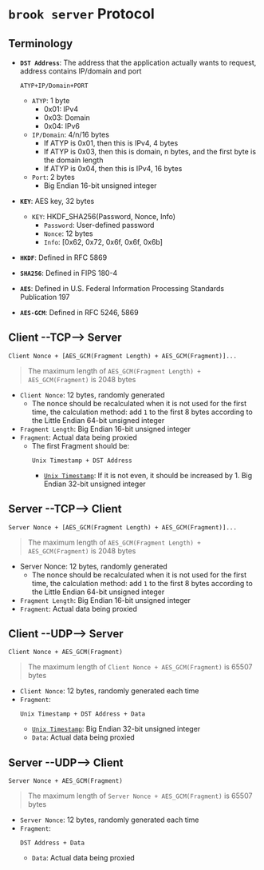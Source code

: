 # `brook server` Protocol

## Terminology

- **`DST Address`**: The address that the application actually wants to request, address contains IP/domain and port

    ```
    ATYP+IP/Domain+PORT
    ```
    - `ATYP`: 1 byte
        - 0x01: IPv4
        - 0x03: Domain
        - 0x04: IPv6
    - `IP/Domain`: 4/n/16 bytes
        - If ATYP is 0x01, then this is IPv4, 4 bytes
        - If ATYP is 0x03, then this is domain, n bytes, and the first byte is the domain length
        - If ATYP is 0x04, then this is IPv4, 16 bytes
    - `Port`: 2 bytes
        - Big Endian 16-bit unsigned integer

- **`KEY`**: AES key, 32 bytes
    - `KEY`: HKDF_SHA256(Password, Nonce, Info)
        - `Password`: User-defined password
        - `Nonce`: 12 bytes
        - `Info`: [0x62, 0x72, 0x6f, 0x6f, 0x6b]
- **`HKDF`**: Defined in RFC 5869
- **`SHA256`**: Defined in FIPS 180-4
- **`AES`**: Defined in U.S. Federal Information Processing Standards Publication 197
- **`AES-GCM`**: Defined in RFC 5246, 5869

## Client --TCP--> Server

```
Client Nonce + [AES_GCM(Fragment Length) + AES_GCM(Fragment)]...
```

> The maximum length of `AES_GCM(Fragment Length) + AES_GCM(Fragment)` is 2048 bytes

- `Client Nonce`: 12 bytes, randomly generated
    - The nonce should be recalculated when it is not used for the first time, the calculation method: add `1` to the first 8 bytes according to the Little Endian 64-bit unsigned integer
- `Fragment Length`: Big Endian 16-bit unsigned integer
- `Fragment`: Actual data being proxied
    - The first Fragment should be:
        ```
        Unix Timestamp + DST Address
        ```
        - [`Unix Timestamp`](https://en.wikipedia.org/wiki/Unix_time): If it is not even, it should be increased by 1. Big Endian 32-bit unsigned integer

## Server --TCP--> Client

```
Server Nonce + [AES_GCM(Fragment Length) + AES_GCM(Fragment)]...
```

> The maximum length of `AES_GCM(Fragment Length) + AES_GCM(Fragment)` is 2048 bytes

- Server Nonce: 12 bytes, randomly generated
    - The nonce should be recalculated when it is not used for the first time, the calculation method: add `1` to the first 8 bytes according to the Little Endian 64-bit unsigned integer
- `Fragment Length`: Big Endian 16-bit unsigned integer
- `Fragment`: Actual data being proxied

## Client --UDP--> Server

```
Client Nonce + AES_GCM(Fragment)
```

> The maximum length of `Client Nonce + AES_GCM(Fragment)` is 65507 bytes

- `Client Nonce`: 12 bytes, randomly generated each time
- `Fragment`:
    ```
    Unix Timestamp + DST Address + Data
    ```
    - [`Unix Timestamp`](https://en.wikipedia.org/wiki/Unix_time): Big Endian 32-bit unsigned integer
    - `Data`: Actual data being proxied


## Server --UDP--> Client

```
Server Nonce + AES_GCM(Fragment)
```

> The maximum length of `Server Nonce + AES_GCM(Fragment)` is 65507 bytes

- `Server Nonce`: 12 bytes, randomly generated each time
- `Fragment`:
    ```
    DST Address + Data
    ```
    - `Data`: Actual data being proxied
